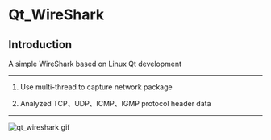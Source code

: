 # Qt_WireShark

Introduction
----------------

A simple WireShark based on Linux Qt development


-------------------------

1. Use multi-thread to capture network package

2. Analyzed TCP、UDP、ICMP、IGMP protocol header data

-------------------------

![qt_wireshark.gif](https://github.com/liufushihai/Qt_WireShark/blob/master/qt_wireshark.gif)
